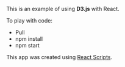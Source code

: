 This is an example of using <b>D3.js</b> with React.

To play with code:
<ul>
    <li>Pull</li>
    <li>npm install</li>
    <li>npm start</li>
</ul>

This app was
created using <a href="https://github.com/facebookincubator/create-react-app/blob/master/README.md#getting-started">React Scripts</a>.